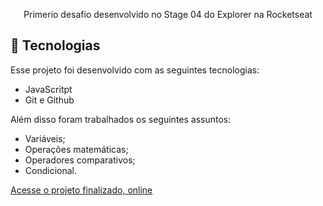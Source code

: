 <p align="center">
Primerio desafio desenvolvido no Stage 04 do Explorer na Rocketseat<br/>


## 🚀 Tecnologias

Esse projeto foi desenvolvido com as seguintes tecnologias:

- JavaScritpt
- Git e Github

Além disso foram trabalhados os seguintes assuntos:

- Variáveis;
- Operações matemáticas;
- Operadores comparativos;
- Condicional.

[Acesse o projeto finalizado, online](https://marcelgava.github.io/rocket.sect/)
